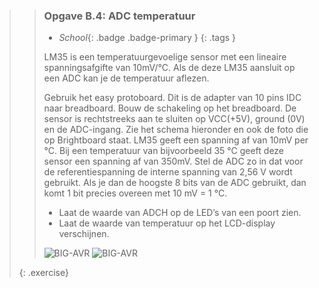 >> ### Opgave B.4: ADC temperatuur
>>
>> - *School*{: .badge .badge-primary }
>>{: .tags }
>>
>> LM35 is een temperatuurgevoelige sensor met een lineaire spanningsafgifte van 10mV/°C. Als de deze LM35 aansluit op een ADC kan je de temperatuur aflezen. 
>>
>> Gebruik het easy protoboard. Dit is de adapter van 10 pins IDC naar breadboard. Bouw de schakeling op het breadboard. De sensor is rechtstreeks aan te sluiten op VCC(+5V),  ground (0V) en de ADC-ingang. Zie het schema hieronder en ook de foto die op Brightboard staat.
>> LM35 geeft een spanning af van 10mV per °C. Bij een temperatuur van bijvoorbeeld 35 °C  geeft deze sensor een spanning af van 350mV. 
>> Stel de ADC zo in dat voor de referentiespanning de interne spanning van 2,56 V wordt gebruikt.  Als je dan de hoogste 8 bits van de ADC gebruikt, dan komt 1 bit precies overeen met 10 mV = 1 °C.
>>
>> - Laat de waarde van ADCH op de LED’s van een poort zien.
>> - Laat de waarde van temperatuur op het LCD-display verschijnen.
>>
>> ![BIG-AVR](exercises/images/lm35a.png)
>> ![BIG-AVR](exercises/images/lm35b.png)
>>
>{: .exercise}